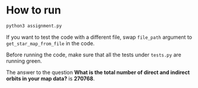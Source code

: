 # How to run

```bash
python3 assignment.py
```

If you want to test the code with a different file, swap `file_path` argument to `get_star_map_from_file` in the code.

Before running the code, make sure that all the tests under `tests.py` are running green.

The answer to the question **What is the total number of direct and indirect orbits in your map data?** is **270768**.
